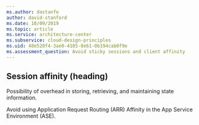 ```yaml
---
ms.author: dastanfo
author: david-stanford
ms.date: 10/09/2019
ms.topic: article
ms.service: architecture-center
ms.subservice: cloud-design-principles
ms.uid: 48e520f4-3ae0-4185-8e61-0b194cab0f9e
ms.assessment_question: Avoid sticky sessions and client affinity
---
```

## Session affinity (heading)

<div class="alert is-warning"><p>Possibility of overhead in storing, retrieving, and maintaining state information.</p></div>

Avoid using Application Request Routing (ARR) Affinity in the App Service Environment (ASE).